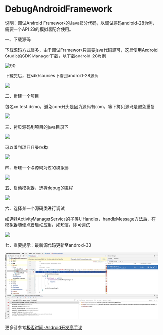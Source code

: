 # DebugAndroidFramework

说明：调试Android Framework的Java部分代码，以调试源码android-28为例，需要一个API 28的模拟器配合使用。

一、下载源码

下载源码方式很多，由于调试Framework只需要java代码即可，这里使用Android Studio的SDK Manager下载，以下载android-28为例

![90](image/download_android_28.jpg)

下载完后，在sdk/sources下看到android-28源码

![](image/source_android_28.jpg)

二、新建一个项目

包名cn.test.demo，避免com开头是因为源码有com，等下拷贝源码是避免重复

![](image/create_new_project.jpg)

三、拷贝源码到项目的java目录下

![](image/copy_sources.jpg)

可以看到项目目录结构

![](image/project.jpg)

四、新建一个与源码对应的模拟器

![](image/avd_28.jpg)

五、启动模拟器，选择debug的进程

![](image/select_process.jpg)

六、选择某一个源码类进行调试

如选择ActivityManagerService的子类UiHandler，handleMessage方法后，在模拟器随便点击启动应用，如短信，即可调试

![](image/debug_source.jpg)

七、重要提示：最新源代码更新至android-33

![](image/android_33_debug.jpg)

更多请参考[极客时间-Android开发高手课](https://time.geekbang.org/column/article/85425)





